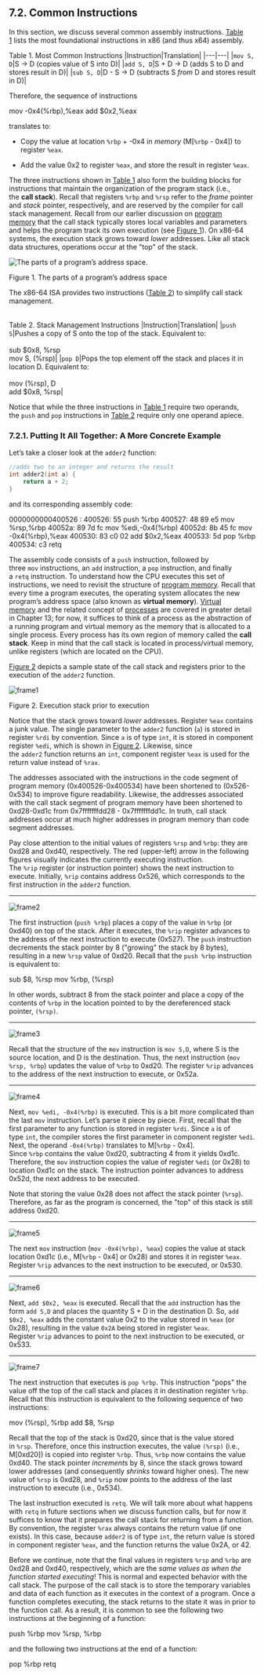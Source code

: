 ## 7.2. Common Instructions

In this section, we discuss several common assembly instructions. [Table 1](https://diveintosystems.org/book/C7-x86_64/common.html#Basic) lists the most foundational instructions in x86 (and thus x64) assembly.

Table 1. Most Common Instructions
|Instruction|Translation|
|---|---|
|`mov S, D`|S → D (copies value of S into D)|
|`add S, D`|S + D → D (adds S to D and stores result in D)|
|`sub S, D`|D - S → D (subtracts S _from_ D and stores result in D)|

Therefore, the sequence of instructions

mov    -0x4(%rbp),%eax
add    $0x2,%eax

translates to:

- Copy the value at location `%rbp` + -0x4 in _memory_ (M[`%rbp` - 0x4]) to register `%eax`.
    
- Add the value 0x2 to register `%eax`, and store the result in register `%eax`.
    

The three instructions shown in [Table 1](https://diveintosystems.org/book/C7-x86_64/common.html#Basic) also form the building blocks for instructions that maintain the organization of the program stack (i.e., the **call stack**). Recall that registers `%rbp` and `%rsp` refer to the _frame_ pointer and _stack_ pointer, respectively, and are reserved by the compiler for call stack management. Recall from our earlier discussion on [program memory](https://diveintosystems.org/book/C2-C_depth/scope_memory.html#_parts_of_program_memory_and_scope) that the call stack typically stores local variables and parameters and helps the program track its own execution (see [Figure 1](https://diveintosystems.org/book/C7-x86_64/common.html#ProgramMemory)). On x86-64 systems, the execution stack grows toward _lower_ addresses. Like all stack data structures, operations occur at the "top" of the stack.

![The parts of a program’s address space.](https://diveintosystems.org/book/C7-x86_64/_images/memparts.png)

Figure 1. The parts of a program’s address space

The x86-64 ISA provides two instructions ([Table 2](https://diveintosystems.org/book/C7-x86_64/common.html#Stack)) to simplify call stack management.

|   |   |
|---|---|
Table 2. Stack Management Instructions
|Instruction|Translation|
|`push S`|Pushes a copy of S onto the top of the stack. Equivalent to:<br><br>sub $0x8, %rsp<br>mov S, (%rsp)|
|`pop D`|Pops the top element off the stack and places it in location D. Equivalent to:<br><br>mov (%rsp), D<br>add $0x8, %rsp|

Notice that while the three instructions in [Table 1](https://diveintosystems.org/book/C7-x86_64/common.html#Basic) require two operands, the `push` and `pop` instructions in [Table 2](https://diveintosystems.org/book/C7-x86_64/common.html#Stack) require only one operand apiece.

### [](https://diveintosystems.org/book/C7-x86_64/common.html#_putting_it_all_together_a_more_concrete_example)7.2.1. Putting It All Together: A More Concrete Example

Let’s take a closer look at the `adder2` function:

```c
//adds two to an integer and returns the result
int adder2(int a) {
    return a + 2;
}
```

and its corresponding assembly code:

0000000000400526 <adder2>:
  400526:       55                      push   %rbp
  400527:       48 89 e5                mov    %rsp,%rbp
  40052a:       89 7d fc                mov    %edi,-0x4(%rbp)
  40052d:       8b 45 fc                mov    -0x4(%rbp),%eax
  400530:       83 c0 02                add    $0x2,%eax
  400533:       5d                      pop    %rbp
  400534:       c3                      retq

The assembly code consists of a `push` instruction, followed by three `mov` instructions, an `add` instruction, a `pop` instruction, and finally a `retq` instruction. To understand how the CPU executes this set of instructions, we need to revisit the structure of [program memory](https://diveintosystems.org/book/C2-C_depth/scope_memory.html#_parts_of_program_memory_and_scope). Recall that every time a program executes, the operating system allocates the new program’s address space (also known as **virtual memory**). [Virtual memory](https://diveintosystems.org/book/C13-OS/vm.html#_virtual_memory) and the related concept of [processes](https://diveintosystems.org/book/C13-OS/processes.html#_processes) are covered in greater detail in Chapter 13; for now, it suffices to think of a process as the abstraction of a running program and virtual memory as the memory that is allocated to a single process. Every process has its own region of memory called the **call stack**. Keep in mind that the call stack is located in process/virtual memory, unlike registers (which are located on the CPU).

[Figure 2](https://diveintosystems.org/book/C7-x86_64/common.html#InitialStep) depicts a sample state of the call stack and registers prior to the execution of the `adder2` function.

![frame1](https://diveintosystems.org/book/C7-x86_64/_images/ex1_1.png)

Figure 2. Execution stack prior to execution

Notice that the stack grows toward _lower_ addresses. Register `%eax` contains a junk value. The single parameter to the `adder2` function (`a`) is stored in register `%rdi` by convention. Since `a` is of type `int`, it is stored in component register `%edi`, which is shown in [Figure 2](https://diveintosystems.org/book/C7-x86_64/common.html#InitialStep). Likewise, since the `adder2` function returns an `int`, component register `%eax` is used for the return value instead of `%rax`.

The addresses associated with the instructions in the code segment of program memory (0x400526-0x400534) have been shortened to (0x526-0x534) to improve figure readability. Likewise, the addresses associated with the call stack segment of program memory have been shortened to 0xd28-0xd1c from 0x7fffffffdd28 - 0x7fffffffdd1c. In truth, call stack addresses occur at much higher addresses in program memory than code segment addresses.

Pay close attention to the initial values of registers `%rsp` and `%rbp`: they are 0xd28 and 0xd40, respectively. The red (upper-left) arrow in the following figures visually indicates the currently executing instruction. The `%rip` register (or instruction pointer) shows the next instruction to execute. Initially, `%rip` contains address 0x526, which corresponds to the first instruction in the `adder2` function.

---

![frame2](https://diveintosystems.org/book/C7-x86_64/_images/ex1_2.png)

The first instruction (`push %rbp`) places a copy of the value in `%rbp` (or 0xd40) on top of the stack. After it executes, the `%rip` register advances to the address of the next instruction to execute (0x527). The `push` instruction decrements the stack pointer by 8 ("growing" the stack by 8 bytes), resulting in a new `%rsp` value of 0xd20. Recall that the `push %rbp` instruction is equivalent to:

sub $8, %rsp
mov %rbp, (%rsp)

In other words, subtract 8 from the stack pointer and place a copy of the contents of `%rbp` in the location pointed to by the dereferenced stack pointer, `(%rsp)`.

---

![frame3](https://diveintosystems.org/book/C7-x86_64/_images/ex1_3.png)

Recall that the structure of the `mov` instruction is `mov S,D`, where S is the source location, and D is the destination. Thus, the next instruction (`mov %rsp, %rbp`) updates the value of `%rbp` to 0xd20. The register `%rip` advances to the address of the next instruction to execute, or 0x52a.

---

![frame4](https://diveintosystems.org/book/C7-x86_64/_images/ex1_4.png)

Next, `mov %edi, -0x4(%rbp)` is executed. This is a bit more complicated than the last `mov` instruction. Let’s parse it piece by piece. First, recall that the first parameter to any function is stored in register `%rdi`. Since `a` is of type `int`, the compiler stores the first parameter in component register `%edi`. Next, the operand `-0x4(%rbp)` translates to M[`%rbp` - 0x4]. Since `%rbp` contains the value 0xd20, subtracting 4 from it yields 0xd1c. Therefore, the `mov` instruction copies the value of register `%edi` (or 0x28) to location 0xd1c on the stack. The instruction pointer advances to address 0x52d, the next address to be executed.

Note that storing the value 0x28 does not affect the stack pointer (`%rsp`). Therefore, as far as the program is concerned, the "top" of this stack is still address 0xd20.

---

![frame5](https://diveintosystems.org/book/C7-x86_64/_images/ex1_5.png)

The next `mov` instruction (`mov -0x4(%rbp), %eax`) copies the value at stack location 0xd1c (i.e., M[`%rbp` - 0x4] or 0x28) and stores it in register `%eax`. Register `%rip` advances to the next instruction to be executed, or 0x530.

---

![frame6](https://diveintosystems.org/book/C7-x86_64/_images/ex1_6.png)

Next, `add $0x2, %eax` is executed. Recall that the `add` instruction has the form `add S,D` and places the quantity S + D in the destination D. So, `add $0x2, %eax` adds the constant value 0x2 to the value stored in `%eax` (or 0x28), resulting in the value `0x2A` being stored in register `%eax`. Register `%rip` advances to point to the next instruction to be executed, or 0x533.

---

![frame7](https://diveintosystems.org/book/C7-x86_64/_images/ex1_7.png)

The next instruction that executes is `pop %rbp`. This instruction "pops" the value off the top of the call stack and places it in destination register `%rbp`. Recall that this instruction is equivalent to the following sequence of two instructions:

mov (%rsp), %rbp
add $8, %rsp

Recall that the top of the stack is 0xd20, since that is the value stored in `%rsp`. Therefore, once this instruction executes, the value `(%rsp)` (i.e., M[0xd20]) is copied into register `%rbp`. Thus, `%rbp` now contains the value 0xd40. The stack pointer _increments_ by 8, since the stack grows toward lower addresses (and consequently _shrinks_ toward higher ones). The new value of `%rsp` is 0xd28, and `%rip` now points to the address of the last instruction to execute (i.e., 0x534).

The last instruction executed is `retq`. We will talk more about what happens with `retq` in future sections when we discuss function calls, but for now it suffices to know that it prepares the call stack for returning from a function. By convention, the register `%rax` always contains the return value (if one exists). In this case, because `adder2` is of type `int`, the return value is stored in component register `%eax`, and the function returns the value 0x2A, or 42.

Before we continue, note that the final values in registers `%rsp` and `%rbp` are 0xd28 and 0xd40, respectively, which are the _same values as when the function started executing_! This is normal and expected behavior with the call stack. The purpose of the call stack is to store the temporary variables and data of each function as it executes in the context of a program. Once a function completes executing, the stack returns to the state it was in prior to the function call. As a result, it is common to see the following two instructions at the beginning of a function:

push %rbp
mov %rsp, %rbp

and the following two instructions at the end of a function:

pop %rbp
retq